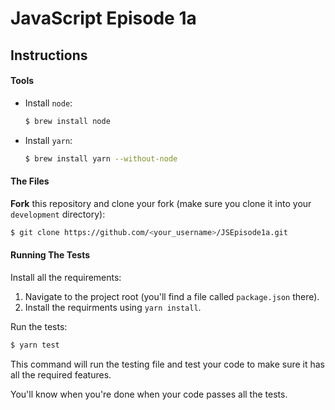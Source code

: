 # JavaScript Episode 1a

## Instructions

#### Tools

- Install `node`:
  ```bash
  $ brew install node
  ```
- Install `yarn`:

  ```bash
  $ brew install yarn --without-node
  ```

#### The Files

**Fork** this repository and clone your fork (make sure you clone it into your `development` directory):

```bash
$ git clone https://github.com/<your_username>/JSEpisode1a.git
```

#### Running The Tests

Install all the requirements:

1. Navigate to the project root (you'll find a file called `package.json` there).
2. Install the requirments using `yarn install`.

Run the tests:

```bash
$ yarn test
```

This command will run the testing file and test your code to make sure it has all the required features.

You'll know when you're done when your code passes all the tests.
